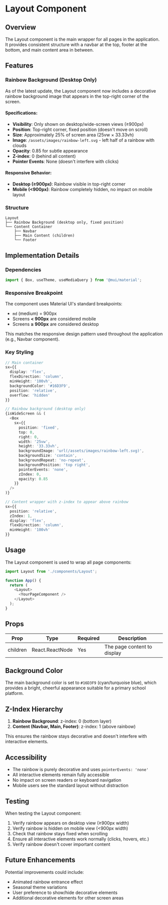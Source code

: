 # Layout Component

## Overview
The Layout component is the main wrapper for all pages in the application. It provides consistent structure with a navbar at the top, footer at the bottom, and main content area in between.

## Features

### Rainbow Background (Desktop Only)
As of the latest update, the Layout component now includes a decorative rainbow background image that appears in the top-right corner of the screen.

#### Specifications:
- **Visibility**: Only shown on desktop/wide-screen views (≥900px)
- **Position**: Top-right corner, fixed position (doesn't move on scroll)
- **Size**: Approximately 25% of screen area (25vw × 33.33vh)
- **Image**: `/assets/images/rainbow-left.svg` - left half of a rainbow with clouds
- **Opacity**: 0.85 for subtle appearance
- **Z-index**: 0 (behind all content)
- **Pointer Events**: None (doesn't interfere with clicks)

#### Responsive Behavior:
- **Desktop (≥900px)**: Rainbow visible in top-right corner
- **Mobile (<900px)**: Rainbow completely hidden, no impact on mobile layout

### Structure
```
Layout
├── Rainbow Background (desktop only, fixed position)
└── Content Container
    ├── Navbar
    ├── Main Content (children)
    └── Footer
```

## Implementation Details

### Dependencies
```typescript
import { Box, useTheme, useMediaQuery } from '@mui/material';
```

### Responsive Breakpoint
The component uses Material UI's standard breakpoints:
- `md` (medium) = 900px
- Screens **< 900px** are considered mobile
- Screens **≥ 900px** are considered desktop

This matches the responsive design pattern used throughout the application (e.g., Navbar component).

### Key Styling
```typescript
// Main container
sx={{
  display: 'flex',
  flexDirection: 'column',
  minHeight: '100vh',
  backgroundColor: '#16D3F9',
  position: 'relative',
  overflow: 'hidden'
}}

// Rainbow background (desktop only)
{isWideScreen && (
  <Box
    sx={{
      position: 'fixed',
      top: 0,
      right: 0,
      width: '25vw',
      height: '33.33vh',
      backgroundImage: 'url(/assets/images/rainbow-left.svg)',
      backgroundSize: 'contain',
      backgroundRepeat: 'no-repeat',
      backgroundPosition: 'top right',
      pointerEvents: 'none',
      zIndex: 0,
      opacity: 0.85
    }}
  />
)}

// Content wrapper with z-index to appear above rainbow
sx={{
  position: 'relative',
  zIndex: 1,
  display: 'flex',
  flexDirection: 'column',
  minHeight: '100vh'
}}
```

## Usage

The Layout component is used to wrap all page components:

```typescript
import Layout from './components/Layout';

function App() {
  return (
    <Layout>
      <YourPageComponent />
    </Layout>
  );
}
```

## Props

| Prop | Type | Required | Description |
|------|------|----------|-------------|
| children | React.ReactNode | Yes | The page content to display |

## Background Color

The main background color is set to `#16D3F9` (cyan/turquoise blue), which provides a bright, cheerful appearance suitable for a primary school platform.

## Z-Index Hierarchy

1. **Rainbow Background**: z-index: 0 (bottom layer)
2. **Content (Navbar, Main, Footer)**: z-index: 1 (above rainbow)

This ensures the rainbow stays decorative and doesn't interfere with interactive elements.

## Accessibility

- The rainbow is purely decorative and uses `pointerEvents: 'none'`
- All interactive elements remain fully accessible
- No impact on screen readers or keyboard navigation
- Mobile users see the standard layout without distraction

## Testing

When testing the Layout component:
1. Verify rainbow appears on desktop view (≥900px width)
2. Verify rainbow is hidden on mobile view (<900px width)
3. Check that rainbow stays fixed when scrolling
4. Ensure all interactive elements work normally (clicks, hovers, etc.)
5. Verify rainbow doesn't cover important content

## Future Enhancements

Potential improvements could include:
- Animated rainbow entrance effect
- Seasonal theme variations
- User preference to show/hide decorative elements
- Additional decorative elements for other screen areas
